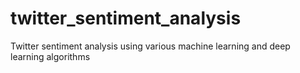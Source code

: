 # twitter_sentiment_analysis
Twitter sentiment analysis using various machine learning and deep learning algorithms
